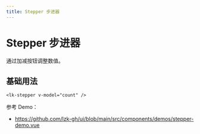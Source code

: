 ```yaml
---
title: Stepper 步进器
---
```


# Stepper 步进器

通过加减按钮调整数值。

## 基础用法

```vue
<lk-stepper v-model="count" />
```

参考 Demo：
- https://github.com/lzk-gh/ui/blob/main/src/components/demos/stepper-demo.vue
